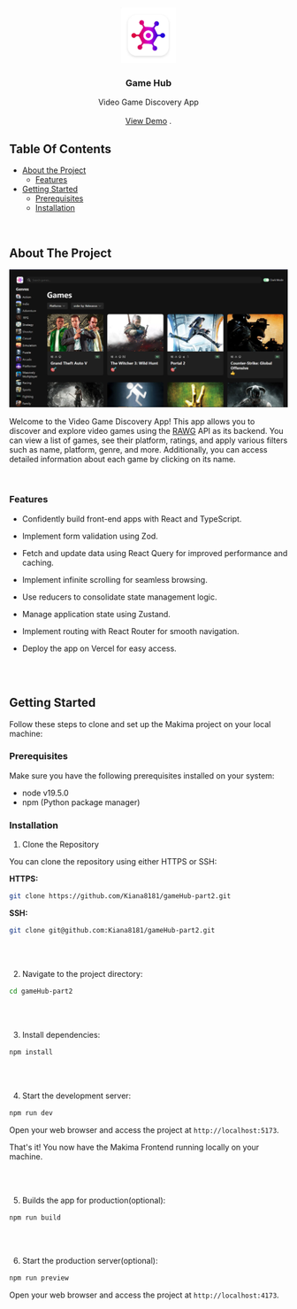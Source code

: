 <br/>
<p align="center">
  <a href="https://github.com/Kiana8181/gameHub-part2">
    <img src="images/logo.png" alt="Logo" width="100" height="100">
  </a>

  <h3 align="center">Game Hub</h3>

  <p align="center">
    Video Game Discovery App
    <br/>
    <br/>
    <a href="https://game-hub-six-neon.vercel.app/">View Demo</a>
    .
  </p>
</p>



## Table Of Contents

* [About the Project](#about-the-project)
  * [Features](#features)
* [Getting Started](#getting-started)
  * [Prerequisites](#prerequisites)
  * [Installation](#installation)

<br />

## About The Project

![Screen Shot](images/screenshot.png)

Welcome to the Video Game Discovery App! This app allows you to discover and explore video games using the [RAWG](https://rawg.io/) API as its backend. You can view a list of games, see their platform, ratings, and apply various filters such as name, platform, genre, and more. Additionally, you can access detailed information about each game by clicking on its name.

<br />

### Features

- Confidently build front-end apps with React and TypeScript.
- Implement form validation using Zod.
- Fetch and update data using React Query for improved performance and caching.
- Implement infinite scrolling for seamless browsing.
- Use reducers to consolidate state management logic.
- Manage application state using Zustand.
- Implement routing with React Router for smooth navigation.
- Deploy the app on Vercel for easy access.

  <br />
  <br />

## Getting Started

Follow these steps to clone and set up the Makima project on your local machine:

### Prerequisites

Make sure you have the following prerequisites installed on your system:

- node v19.5.0
- npm (Python package manager)

### Installation

1. Clone the Repository

You can clone the repository using either HTTPS or SSH:

**HTTPS:**
```sh
git clone https://github.com/Kiana8181/gameHub-part2.git
```

**SSH:**
```sh
git clone git@github.com:Kiana8181/gameHub-part2.git
```

<br/>
<br/>

2. Navigate to the project directory:

```sh
cd gameHub-part2
```

<br/>
<br/>

3. Install dependencies:

```sh
npm install
```

<br/>
<br/>

4. Start the development server:

```sh
npm run dev
```

Open your web browser and access the project at `http://localhost:5173`.

That's it! You now have the Makima Frontend running locally on your machine.

<br/>
<br/>

5. Builds the app for production(optional):

```sh
npm run build

```

<br/>
<br/>

6. Start the production server(optional):

```sh
npm run preview
```

Open your web browser and access the project at `http://localhost:4173`.
